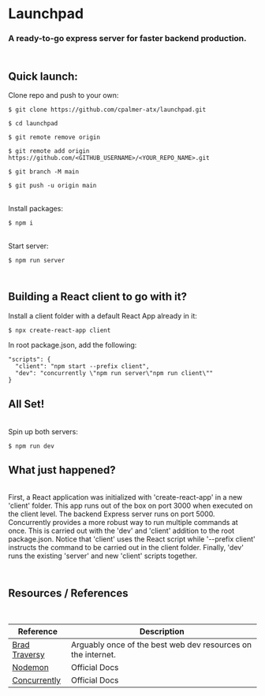 # Launchpad
### A ready-to-go express server for faster backend production.


## <br>Quick launch:
Clone repo and push to your own: 

```
$ git clone https://github.com/cpalmer-atx/launchpad.git
```

```
$ cd launchpad
```

```
$ git remote remove origin
```

```
$ git remote add origin https://github.com/<GITHUB_USERNAME>/<YOUR_REPO_NAME>.git
```

```
$ git branch -M main
```

```
$ git push -u origin main
```

<br>Install packages:

```
$ npm i
```

<br>Start server:

```
$ npm run server
```

## <br>Building a React client to go with it?

Install a client folder with a default React App already in it:

```
$ npx create-react-app client
```

In root package.json, add the following:

```
"scripts": {
  "client": "npm start --prefix client",
  "dev": "concurrently \"npm run server\"npm run client\""
}
```

## All Set!

<br>Spin up both servers:
```
$ npm run dev
```

## What just happened?
<br>
First, a React application was initialized with 'create-react-app' in a new 'client' folder.  This app runs out of the box on port 3000 when executed on the client level.  The backend Express server runs on port 5000.  Concurrently provides a more robust way to run multiple commands at once.  This is carried out with the 'dev' and 'client' addition to the root package.json.  Notice that 'client' uses the React script while '--prefix client' instructs the command to be carried out in the client folder.  Finally, 'dev' runs the existing 'server' and new 'client' scripts together.

## <br>Resources / References
<br>

| Reference      | Description |
| ----------- | ----------- |
| [Brad Traversy](https://www.traversymedia.com)      | Arguably once of the best web dev resources on the internet.|
| [Nodemon](https://nodemon.io)   | Official Docs|
| [Concurrently](https://github.com/kimmobrunfeldt/concurrently)   | Official Docs|
